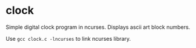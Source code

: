 # clock
Simple digital clock program in ncurses. Displays ascii art block numbers.

Use ```gcc clock.c -lncurses``` to link ncurses library.
